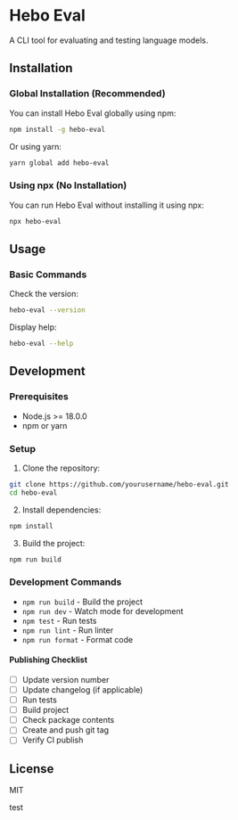 # Hebo Eval

A CLI tool for evaluating and testing language models.

## Installation

### Global Installation (Recommended)

You can install Hebo Eval globally using npm:

```bash
npm install -g hebo-eval
```

Or using yarn:

```bash
yarn global add hebo-eval
```

### Using npx (No Installation)

You can run Hebo Eval without installing it using npx:

```bash
npx hebo-eval
```

## Usage

### Basic Commands

Check the version:

```bash
hebo-eval --version
```

Display help:

```bash
hebo-eval --help
```

## Development

### Prerequisites

- Node.js >= 18.0.0
- npm or yarn

### Setup

1. Clone the repository:

```bash
git clone https://github.com/yourusername/hebo-eval.git
cd hebo-eval
```

2. Install dependencies:

```bash
npm install
```

3. Build the project:

```bash
npm run build
```

### Development Commands

- `npm run build` - Build the project
- `npm run dev` - Watch mode for development
- `npm test` - Run tests
- `npm run lint` - Run linter
- `npm run format` - Format code

#### Publishing Checklist

- [ ] Update version number
- [ ] Update changelog (if applicable)
- [ ] Run tests
- [ ] Build project
- [ ] Check package contents
- [ ] Create and push git tag
- [ ] Verify CI publish

## License

MIT

test